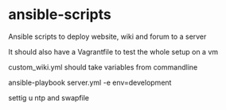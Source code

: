 # ansible-scripts
Ansible scripts to deploy website, wiki and forum to a server

It should also have a Vagrantfile to test the whole setup on a vm

custom_wiki.yml should take variables from commandline

ansible-playbook server.yml -e env=development

settig u ntp and swapfile
